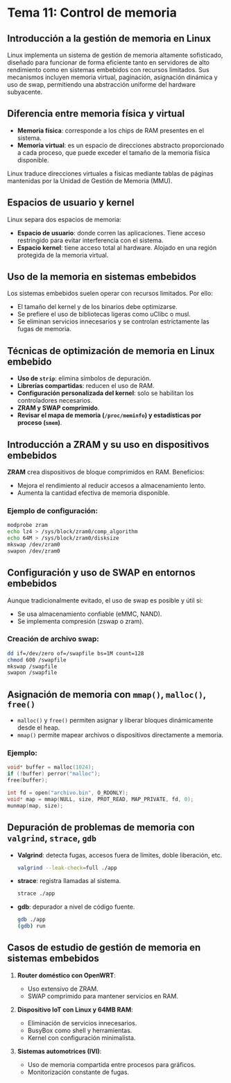 # Tema 11: Control de memoria

## Introducción a la gestión de memoria en Linux
Linux implementa un sistema de gestión de memoria altamente sofisticado, diseñado para funcionar de forma eficiente tanto en servidores de alto rendimiento como en sistemas embebidos con recursos limitados. Sus mecanismos incluyen memoria virtual, paginación, asignación dinámica y uso de swap, permitiendo una abstracción uniforme del hardware subyacente.

## Diferencia entre memoria física y virtual
- **Memoria física**: corresponde a los chips de RAM presentes en el sistema.
- **Memoria virtual**: es un espacio de direcciones abstracto proporcionado a cada proceso, que puede exceder el tamaño de la memoria física disponible.

Linux traduce direcciones virtuales a físicas mediante tablas de páginas mantenidas por la Unidad de Gestión de Memoria (MMU).

## Espacios de usuario y kernel
Linux separa dos espacios de memoria:
- **Espacio de usuario**: donde corren las aplicaciones. Tiene acceso restringido para evitar interferencia con el sistema.
- **Espacio kernel**: tiene acceso total al hardware. Alojado en una región protegida de la memoria virtual.

## Uso de la memoria en sistemas embebidos
Los sistemas embebidos suelen operar con recursos limitados. Por ello:
- El tamaño del kernel y de los binarios debe optimizarse.
- Se prefiere el uso de bibliotecas ligeras como uClibc o musl.
- Se eliminan servicios innecesarios y se controlan estrictamente las fugas de memoria.

## Técnicas de optimización de memoria en Linux embebido
- **Uso de `strip`**: elimina símbolos de depuración.
- **Librerías compartidas**: reducen el uso de RAM.
- **Configuración personalizada del kernel**: solo se habilitan los controladores necesarios.
- **ZRAM y SWAP comprimido**.
- **Revisar el mapa de memoria (`/proc/meminfo`) y estadísticas por proceso (`smem`)**.

## Introducción a ZRAM y su uso en dispositivos embebidos
**ZRAM** crea dispositivos de bloque comprimidos en RAM. Beneficios:
- Mejora el rendimiento al reducir accesos a almacenamiento lento.
- Aumenta la cantidad efectiva de memoria disponible.

### Ejemplo de configuración:
```bash
modprobe zram
echo lz4 > /sys/block/zram0/comp_algorithm
echo 64M > /sys/block/zram0/disksize
mkswap /dev/zram0
swapon /dev/zram0
```

## Configuración y uso de SWAP en entornos embebidos
Aunque tradicionalmente evitado, el uso de swap es posible y útil si:
- Se usa almacenamiento confiable (eMMC, NAND).
- Se implementa compresión (zswap o zram).

### Creación de archivo swap:
```bash
dd if=/dev/zero of=/swapfile bs=1M count=128
chmod 600 /swapfile
mkswap /swapfile
swapon /swapfile
```

## Asignación de memoria con `mmap()`, `malloc()`, `free()`
- `malloc()` y `free()` permiten asignar y liberar bloques dinámicamente desde el heap.
- `mmap()` permite mapear archivos o dispositivos directamente a memoria.

### Ejemplo:
```c
void* buffer = malloc(1024);
if (!buffer) perror("malloc");
free(buffer);
```

```c
int fd = open("archivo.bin", O_RDONLY);
void* map = mmap(NULL, size, PROT_READ, MAP_PRIVATE, fd, 0);
munmap(map, size);
```

## Depuración de problemas de memoria con `valgrind`, `strace`, `gdb`
- **Valgrind**: detecta fugas, accesos fuera de límites, doble liberación, etc.
  ```bash
  valgrind --leak-check=full ./app
  ```
- **strace**: registra llamadas al sistema.
  ```bash
  strace ./app
  ```
- **gdb**: depurador a nivel de código fuente.
  ```bash
  gdb ./app
  (gdb) run
  ```

## Casos de estudio de gestión de memoria en sistemas embebidos
1. **Router doméstico con OpenWRT**:
   - Uso extensivo de ZRAM.
   - SWAP comprimido para mantener servicios en RAM.

2. **Dispositivo IoT con Linux y 64MB RAM**:
   - Eliminación de servicios innecesarios.
   - BusyBox como shell y herramientas.
   - Kernel con configuración minimalista.

3. **Sistemas automotrices (IVI)**:
   - Uso de memoria compartida entre procesos para gráficos.
   - Monitorización constante de fugas.


